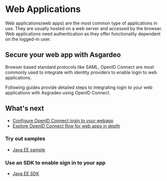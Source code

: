 # Web Applications

Web applications(web apps) are the most common type of applications in use. They are usually hosted on a web server
and accessed by the browser. Web applications need authentication as they offer functionality dependent on the 
logged-in user.

## Secure your web app with Asgardeo

Browser based standard protocols like SAML, OpenID Connect are most commonly used to integrate with identity providers 
to enable login to web applications. 

Following guides provide detailed steps to integrating login to your web applications with Asgradeo using OpenID Connect.

## What's next
- [Configure OpenID Connect login to your webapp](./configure-login/)
- [Explore OpenID Connect flow for web apps in depth](../integrate-confidential-client/)

### Try out samples
- [Java EE sample](/quickstarts/qsg-oidc-webapp-java-ee.md)

### Use an SDK to enable sign in to your app
- [Java EE SDK](/sdks/java-ee.md)

